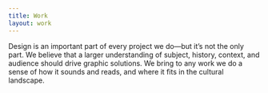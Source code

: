 ```yaml
---
title: Work
layout: work
---
```

Design is an important part of every project we do—but it’s not the only part. We believe that a larger understanding of subject, history, context, and audience should drive graphic solutions. We bring to any work we do a sense of how it sounds and reads, and where it fits in the cultural landscape.
